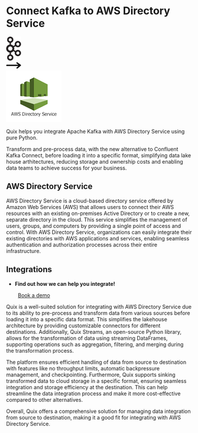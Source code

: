 # Connect Kafka to AWS Directory Service

<div class="connect-images cards blog-grid-card" markdown>
<div>
<img src="../images/kafka_logo.png" width="40px" />
</div>
<div>
<img src="../images/arrow.svg" width="40px" />
</div>
<div>
<img src="./images/aws-directory-service_1.jpg" />
</div>
</div>

Quix helps you integrate Apache Kafka with AWS Directory Service using pure Python.

Transform and pre-process data, with the new alternative to Confluent Kafka Connect, before loading it into a specific format, simplifying data lake house arthitectures, reducing storage and ownership costs and enabling data teams to achieve success for your business.

## AWS Directory Service

AWS Directory Service is a cloud-based directory service offered by Amazon Web Services (AWS) that allows users to connect their AWS resources with an existing on-premises Active Directory or to create a new, separate directory in the cloud. This service simplifies the management of users, groups, and computers by providing a single point of access and control. With AWS Directory Service, organizations can easily integrate their existing directories with AWS applications and services, enabling seamless authentication and authorization processes across their entire infrastructure.

## Integrations

<div class="grid cards" markdown>

- __Find out how we can help you integrate!__

    <a class="md-button md-button--primary" href="https://share.hsforms.com/1iW0TmZzKQMChk0lxd_tGiw4yjw2?__hstc=175542013.2303933fbd746c0ac86d9ccbe9bc9100.1728383268831.1729603416735.1729620918855.31&__hssc=175542013.1.1729620918855&__hsfp=2132701734" target="_blank" style="margin:.5rem;">Book a demo</a>

</div>


Quix is a well-suited solution for integrating with AWS Directory Service due to its ability to pre-process and transform data from various sources before loading it into a specific data format. This simplifies the lakehouse architecture by providing customizable connectors for different destinations. Additionally, Quix Streams, an open-source Python library, allows for the transformation of data using streaming DataFrames, supporting operations such as aggregation, filtering, and merging during the transformation process.

The platform ensures efficient handling of data from source to destination with features like no throughput limits, automatic backpressure management, and checkpointing. Furthermore, Quix supports sinking transformed data to cloud storage in a specific format, ensuring seamless integration and storage efficiency at the destination. This can help streamline the data integration process and make it more cost-effective compared to other alternatives.

Overall, Quix offers a comprehensive solution for managing data integration from source to destination, making it a good fit for integrating with AWS Directory Service.

